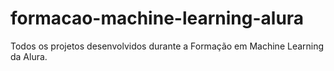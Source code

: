 # formacao-machine-learning-alura
Todos os projetos desenvolvidos durante a Formação em Machine Learning da Alura.
